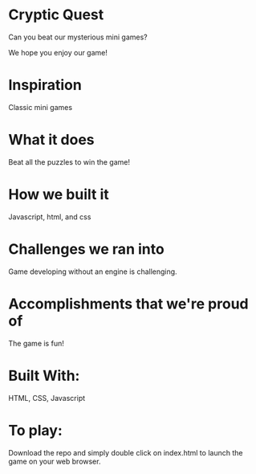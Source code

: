 # Cryptic Quest

Can you beat our mysterious mini games?

We hope you enjoy our game!

# Inspiration
Classic mini games

# What it does
Beat all the puzzles to win the game!

# How we built it
Javascript, html, and css

# Challenges we ran into
Game developing without an engine is challenging.

# Accomplishments that we're proud of
The game is fun!

# Built With: 
HTML, CSS, Javascript

# To play:
Download the repo and simply double click on index.html to launch the game on your web browser.
